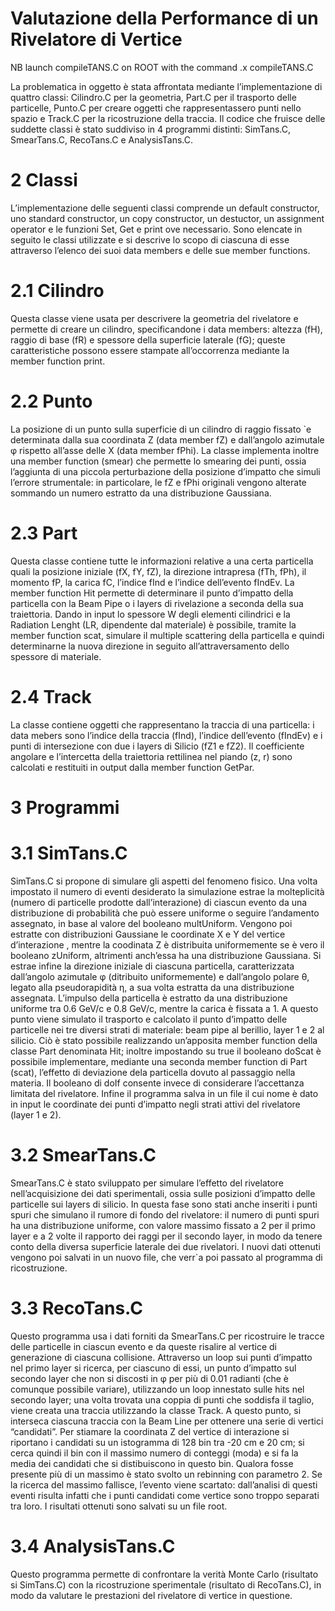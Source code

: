 # Valutazione della Performance di un Rivelatore di Vertice 

NB launch compileTANS.C on ROOT with the command .x compileTANS.C

La problematica in oggetto è stata affrontata mediante l’implementazione di quattro classi: Cilindro.C per la geometria, Part.C per il trasporto delle particelle, Punto.C per creare oggetti
che rappresentassero punti nello spazio e Track.C per la ricostruzione della traccia. Il codice che
fruisce delle suddette classi è stato suddiviso in 4 programmi distinti: SimTans.C, SmearTans.C,
RecoTans.C e AnalysisTans.C.
# 2 Classi
L’implementazione delle seguenti classi comprende un default constructor, uno standard constructor, un copy constructor, un destuctor, un assignment operator e le funzioni Set, Get e print ove
necessario. Sono elencate in seguito le classi utilizzate e si descrive lo scopo di ciascuna di esse
attraverso l’elenco dei suoi data members e delle sue member functions.
# 2.1 Cilindro
Questa classe viene usata per descrivere la geometria del rivelatore e permette di creare un cilindro,
specificandone i data members: altezza (fH), raggio di base (fR) e spessore della superficie laterale
(fG); queste caratteristiche possono essere stampate all’occorrenza mediante la member function
print.
# 2.2 Punto
La posizione di un punto sulla superficie di un cilindro di raggio fissato `e determinata dalla sua
coordinata Z (data member fZ) e dall’angolo azimutale φ rispetto all’asse delle X (data member
fPhi). La classe implementa inoltre una member function (smear) che permette lo smearing dei
punti, ossia l’aggiunta di una piccola perturbazione della posizione d’impatto che simuli l’errore
strumentale: in particolare, le fZ e fPhi originali vengono alterate sommando un numero estratto
da una distribuzione Gaussiana.
# 2.3 Part
Questa classe contiene tutte le informazioni relative a una certa particella quali la posizione iniziale
(fX, fY, fZ), la direzione intrapresa (fTh, fPh), il momento fP, la carica fC, l’indice fInd e l’indice
dell’evento fIndEv. La member function Hit permette di determinare il punto d’impatto della
particella con la Beam Pipe o i layers di rivelazione a seconda della sua traiettoria. Dando in input
lo spessore W degli elementi cilindrici e la Radiation Lenght (LR, dipendente dal materiale) è
possibile, tramite la member function scat, simulare il multiple scattering della particella e quindi
determinarne la nuova direzione in seguito all’attraversamento dello spessore di materiale.
# 2.4 Track
La classe contiene oggetti che rappresentano la traccia di una particella: i data mebers sono l’indice
della traccia (fInd), l’indice dell’evento (fIndEv) e i punti di intersezione con due i layers di Silicio
(fZ1 e fZ2). Il coefficiente angolare e l’intercetta della traiettoria rettilinea nel piando (z, r) sono
calcolati e restituiti in output dalla member function GetPar.
# 3 Programmi
# 3.1 SimTans.C
SimTans.C si propone di simulare gli aspetti del fenomeno fisico.
Una volta impostato il numero di eventi desiderato la simulazione estrae la molteplicità (numero di
particelle prodotte dall’interazione) di ciascun evento da una distribuzione di probabilità che può
essere uniforme o seguire l’andamento assegnato, in base al valore del booleano multUniform.
Vengono poi estratte con distribuzioni Gaussiane le coordinate X e Y del vertice d’interazione
, mentre la coodinata Z è distribuita uniformemente se è vero il booleano zUniform, altrimenti
anch’essa ha una distribuzione Gaussiana. Si estrae infine la direzione iniziale di ciascuna particella,
caratterizzata dall’angolo azimutale φ (ditribuito uniformemente) e dall’angolo polare θ, legato alla
pseudorapidità η, a sua volta estratta da una distribuzione assegnata. L’impulso della particella è
estratto da una distribuzione uniforme tra 0.6 GeV/c e 0.8 GeV/c, mentre la carica è fissata a 1.
A questo punto viene simulato il trasporto e calcolato il punto d’impatto delle particelle nei tre
diversi strati di materiale: beam pipe al berillio, layer 1 e 2 al silicio. Ciò è stato possibile
realizzando un’apposita member function della classe Part denominata Hit; inoltre impostando
su true il booleano doScat è possibile implementare, mediante una seconda member function di
Part (scat), l’effetto di deviazione dela particella dovuto al passaggio nella materia. Il booleano
di doIf consente invece di considerare l’accettanza limitata del rivelatore. Infine il programma
salva in un file il cui nome è dato in input le coordinate dei punti d’impatto negli strati attivi del
rivelatore (layer 1 e 2).
# 3.2 SmearTans.C
SmearTans.C è stato sviluppato per simulare l’effetto del rivelatore nell’acquisizione dei dati
sperimentali, ossia sulle posizioni d’impatto delle particelle sui layers di silicio.
In questa fase sono stati anche inseriti i punti spuri che simulano il rumore di fondo del rivelatore:
il numero di punti spuri ha una distribuzione uniforme, con valore massimo fissato a 2 per il primo
layer e a 2 volte il rapporto dei raggi per il secondo layer, in modo da tenere conto della diversa
superficie laterale dei due rivelatori.
I nuovi dati ottenuti vengono poi salvati in un nuovo file, che verr`a poi passato al programma di
ricostruzione.
# 3.3 RecoTans.C
Questo programma usa i dati forniti da SmearTans.C per ricostruire le tracce delle particelle in
ciascun evento e da queste risalire al vertice di generazione di ciascuna collisione.
Attraverso un loop sui punti d’impatto nel primo layer si ricerca, per ciascuno di essi, un punto
d’impatto sul secondo layer che non si discosti in φ per più di 0.01 radianti (che è comunque
possibile variare), utilizzando un loop innestato sulle hits nel secondo layer; una volta trovata una
coppia di punti che soddisfa il taglio, viene creata una traccia utilizzando la classe Track.
A questo punto, si interseca ciascuna traccia con la Beam Line per ottenere una serie di vertici
“candidati”. Per stiamare la coordinata Z del vertice di interazione si riportano i candidati su un
istogramma di 128 bin tra -20 cm e 20 cm; si cerca quindi il bin con il massimo numero di conteggi
(moda) e si fa la media dei candidati che si distibuiscono in questo bin. Qualora fosse presente
più di un massimo è stato svolto un rebinning con parametro 2. Se la ricerca del massimo fallisce,
l’evento viene scartato: dall’analisi di questi eventi risulta infatti che i punti candidati come vertice
sono troppo separati tra loro.
I risultati ottenuti sono salvati su un file root.
# 3.4 AnalysisTans.C
Questo programma permette di confrontare la verità Monte Carlo (risultato si SimTans.C) con
la ricostruzione sperimentale (risultato di RecoTans.C), in modo da valutare le prestazioni del
rivelatore di vertice in questione.


